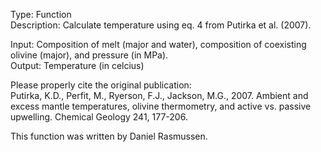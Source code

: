 Type: Function  
Description: Calculate temperature using eq. 4 from Putirka et al. (2007).  

Input: Composition of melt (major and water), composition of coexisting olivine (major), and pressure (in MPa).  
Output: Temperature (in celcius)  

Please properly cite the original publication:  
Putirka, K.D., Perfit, M., Ryerson, F.J., Jackson, M.G., 2007. Ambient and excess mantle temperatures, olivine thermometry, and active vs. passive upwelling. Chemical Geology 241, 177-206.  


This function was written by Daniel Rasmussen.

